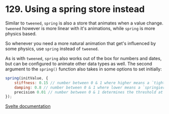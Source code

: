 # 129. Using a spring store instead

Similar to `tweened`, `spring` is also a store that animates when a value change.
`tweened` however is more linear with it's animations, while `spring` is more physics based.

So whenever you need a more natural animation that get's influenced by some physics, use `spring` instead of `tweened`.

As is with `tweened`, `spring` also works out of the box for numbers and dates, but can be configured to animate other data types as well.
The second argument to the `spring()` function also takes in some options to set initially:

```js
spring(initValue, {
    stiffness: 0.15 // number between 0 & 1 where higher means a `tighter` spring (default 0.15)
    damping: 0.8 // number between 0 & 1 where lower means a `springier` spring (default 0.8)
    precision 0.01 // number between 0 & 1 determines the threshold at which the spring is considered to have `settled`, where lower means more precise (default 0.01)
});
```

[Svelte documentation](https://svelte.dev/docs/svelte-motion#spring)
